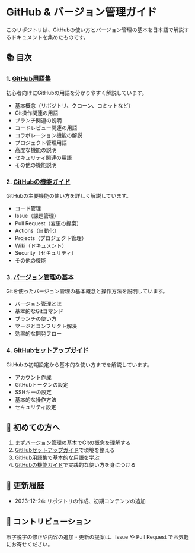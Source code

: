 # GitHub & バージョン管理ガイド

このリポジトリは、GitHubの使い方とバージョン管理の基本を日本語で解説するドキュメントを集めたものです。

## 📚 目次

### 1. [GitHub用語集](github_glossary.md)
初心者向けにGitHubの用語を分かりやすく解説しています。
- 基本概念（リポジトリ、クローン、コミットなど）
- Git操作関連の用語
- ブランチ関連の説明
- コードレビュー関連の用語
- コラボレーション機能の解説
- プロジェクト管理用語
- 高度な機能の説明
- セキュリティ関連の用語
- その他の機能説明

### 2. [GitHubの機能ガイド](github_features.md)
GitHubの主要機能の使い方を詳しく解説しています。
- コード管理
- Issue（課題管理）
- Pull Request（変更の提案）
- Actions（自動化）
- Projects（プロジェクト管理）
- Wiki（ドキュメント）
- Security（セキュリティ）
- その他の機能

### 3. [バージョン管理の基本](version_notes.md)
Gitを使ったバージョン管理の基本概念と操作方法を説明しています。
- バージョン管理とは
- 基本的なGitコマンド
- ブランチの使い方
- マージとコンフリクト解決
- 効率的な開発フロー

### 4. [GitHubセットアップガイド](github_notes.md)
GitHubの初期設定から基本的な使い方までを解説しています。
- アカウント作成
- GitHubトークンの設定
- SSHキーの設定
- 基本的な操作方法
- セキュリティ設定

## 🔰 初めての方へ

1. まず[バージョン管理の基本](version_notes.md)でGitの概念を理解する
2. [GitHubセットアップガイド](github_notes.md)で環境を整える
3. [GitHub用語集](github_glossary.md)で基本的な用語を学ぶ
4. [GitHubの機能ガイド](github_features.md)で実践的な使い方を身につける

## 🔄 更新履歴

- 2023-12-24: リポジトリの作成、初期コンテンツの追加

## 📝 コントリビューション

誤字脱字の修正や内容の追加・更新の提案は、Issue や Pull Request でお気軽にお寄せください。 